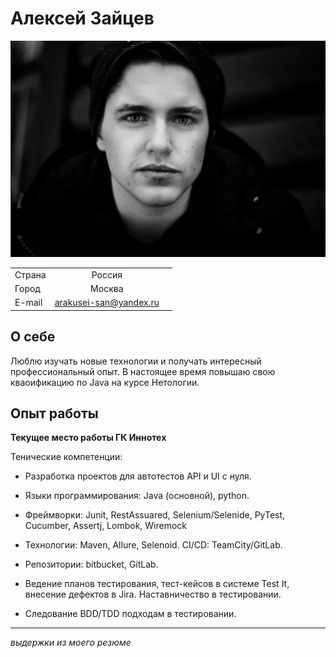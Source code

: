 Алексей Зайцев
============
![](lex.png)

| |          |  |
| ------------- |:-------------:| -----:|
| Страна | Россия
| Город    | Москва      
| E-mail  | arakusei-san@yandex.ru     

О себе
---------
Люблю изучать новые технологии и получать интересный профессиональный опыт.
В настоящее время повышаю свою кваоификацию по Java на курсе Нетологии.

Опыт работы
----------

**Текущее место работы ГК Иннотех**

Тенические компетенции:

* Разработка проектов для автотестов API и UI с нуля.

* Языки программирования: Java (основной), python.

* Фреймворки: Junit, RestAssuared,
Selenium/Selenide, PyTest, Cucumber, Assertj, Lombok,
Wiremock

* Технологии: Maven, Allure, Selenoid.
CI/CD: TeamCity/GitLab.

* Репозитории: bitbucket, GitLab.

* Ведение планов тестирования, тест-кейсов в системе
Test It, внесение дефектов в Jira. Наставничество в
тестировании.

* Следование BDD/TDD подходам в тестировании.

*** 
*выдержки из моего резюме* 
